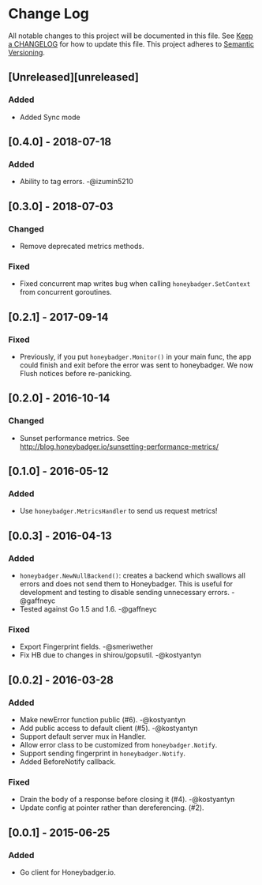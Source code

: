 # Change Log
All notable changes to this project will be documented in this file. See [Keep a
CHANGELOG](http://keepachangelog.com/) for how to update this file. This project
adheres to [Semantic Versioning](http://semver.org/).

## [Unreleased][unreleased]
### Added
- Added Sync mode

## [0.4.0] - 2018-07-18
### Added
- Ability to tag errors. -@izumin5210

## [0.3.0] - 2018-07-03
### Changed
- Remove deprecated metrics methods.

### Fixed
- Fixed concurrent map writes bug when calling `honeybadger.SetContext` from
  concurrent goroutines.

## [0.2.1] - 2017-09-14
### Fixed
- Previously, if you put `honeybadger.Monitor()` in your main func, the app
  could finish and exit before the error was sent to honeybadger. We now Flush
  notices before re-panicking.

## [0.2.0] - 2016-10-14
### Changed
- Sunset performance metrics. See
  http://blog.honeybadger.io/sunsetting-performance-metrics/

## [0.1.0] - 2016-05-12
### Added
- Use `honeybadger.MetricsHandler` to send us request metrics!

## [0.0.3] - 2016-04-13
### Added
- `honeybadger.NewNullBackend()`: creates a backend which swallows all errors
  and does not send them to Honeybadger. This is useful for development and
  testing to disable sending unnecessary errors. -@gaffneyc
- Tested against Go 1.5 and 1.6. -@gaffneyc

### Fixed
- Export Fingerprint fields. -@smeriwether
- Fix HB due to changes in shirou/gopsutil. -@kostyantyn

## [0.0.2] - 2016-03-28
### Added
- Make newError function public (#6). -@kostyantyn
- Add public access to default client (#5). -@kostyantyn
- Support default server mux in Handler.
- Allow error class to be customized from `honeybadger.Notify`.
- Support sending fingerprint in `honeybadger.Notify`.
- Added BeforeNotify callback.

### Fixed
- Drain the body of a response before closing it (#4). -@kostyantyn
- Update config at pointer rather than dereferencing. (#2).

## [0.0.1] - 2015-06-25
### Added
- Go client for Honeybadger.io.
